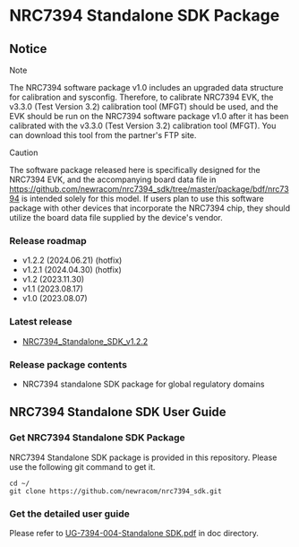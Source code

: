 # NRC7394 Standalone SDK Package

## Notice

> [!NOTE]
> The NRC7394 software package v1.0 includes an upgraded data structure for calibration and sysconfig. Therefore, to calibrate NRC7394 EVK, the v3.3.0 (Test Version 3.2) calibration tool (MFGT) should be used, and the EVK should be run on the NRC7394 software package v1.0 after it has been calibrated with the v3.3.0 (Test Version 3.2) calibration tool (MFGT). You can download this tool from the partner's FTP site.

> [!CAUTION]
> The software package released here is specifically designed for the NRC7394 EVK, and the accompanying board data file in https://github.com/newracom/nrc7394_sdk/tree/master/package/bdf/nrc7394 is intended solely for this model.
> If users plan to use this software package with other devices that incorporate the NRC7394 chip, they should utilize the board data file supplied by the device's vendor.

### Release roadmap
- v1.2.2 (2024.06.21) (hotfix)
- v1.2.1 (2024.04.30) (hotfix)
- v1.2 (2023.11.30)
- v1.1 (2023.08.17)
- v1.0 (2023.08.07)

### Latest release
- [NRC7394_Standalone_SDK_v1.2.2](https://github.com/newracom/nrc7394_sdk/releases/tag/v1.2.2)

### Release package contents
- NRC7394 standalone SDK package for global regulatory domains

## NRC7394 Standalone SDK User Guide
### Get NRC7394 Standalone SDK Package
NRC7394 Standalone SDK package is provided in this repository. Please use the following git command to get it.
```
cd ~/
git clone https://github.com/newracom/nrc7394_sdk.git
```

### Get the detailed user guide
Please refer to [UG-7394-004-Standalone SDK.pdf](https://github.com/newracom/nrc7394_sdk/blob/master/package/doc/UG-7394-004-Standalone%20SDK.pdf) in doc directory. 
